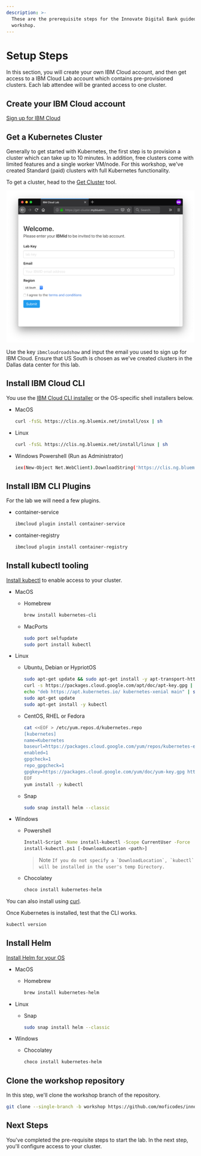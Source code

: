 ```yaml
---
description: >-
  These are the prerequisite steps for the Innovate Digital Bank guided
  workshop.
---
```


# Setup Steps

In this section, you will create your own IBM Cloud account, and then get access to a IBM Cloud Lab account which contains pre-provisioned clusters. Each lab attendee will be granted access to one cluster.

## Create your IBM Cloud account

[Sign up for IBM Cloud](https://ibm.biz/Bd2zDm)

## Get a Kubernetes Cluster

Generally to get started with Kubernetes, the first step is to provision a cluster which can take up to 10 minutes. In addition, free clusters come with limited features and a single worker VM/node. For this workshop, we've created Standard \(paid\) clusters with full Kubernetes functionality.

To get a cluster, head to the [Get Cluster](https://get-cluster.mybluemix.net/) tool.

![](../.gitbook/assets/grantcluster.png)

Use the key `ibmcloudroadshow` and input the email you used to sign up for IBM Cloud. Ensure that US South is chosen as we've created clusters in the Dallas data center for this lab.

## Install IBM Cloud CLI

You use the [IBM Cloud CLI installer](https://console.bluemix.net/docs/cli/reference/ibmcloud/download_cli.html#install_use) or the OS-specific shell installers below.

* MacOS

  ```bash
  curl -fsSL https://clis.ng.bluemix.net/install/osx | sh
  ```

* Linux

  ```bash
  curl -fsSL https://clis.ng.bluemix.net/install/linux | sh
  ```

* Windows Powershell \(Run as Administrator\)

  ```bash
  iex(New-Object Net.WebClient).DownloadString('https://clis.ng.bluemix.net/install/powershell')
  ```

## Install IBM CLI Plugins

For the lab we will need a few plugins.

* container-service

  ```bash
  ibmcloud plugin install container-service
  ```

* container-registry

  ```bash
  ibmcloud plugin install container-registry
  ```

## Install kubectl tooling

[Install kubectl](https://kubernetes.io/docs/tasks/tools/install-kubectl/) to enable access to your cluster.

* MacOS
  * Homebrew

    ```bash
    brew install kubernetes-cli
    ```

  * MacPorts

    ```bash
    sudo port selfupdate
    sudo port install kubectl
    ```
* Linux
  * Ubuntu, Debian or HypriotOS

    ```bash
    sudo apt-get update && sudo apt-get install -y apt-transport-https
    curl -s https://packages.cloud.google.com/apt/doc/apt-key.gpg | sudo apt-key add -
    echo "deb https://apt.kubernetes.io/ kubernetes-xenial main" | sudo tee -a /etc/apt/sources.list.d/kubernetes.list
    sudo apt-get update
    sudo apt-get install -y kubectl
    ```

  * CentOS, RHEL or Fedora

    ```bash
    cat <<EOF > /etc/yum.repos.d/kubernetes.repo
    [kubernetes]
    name=Kubernetes
    baseurl=https://packages.cloud.google.com/yum/repos/kubernetes-el7-x86_64
    enabled=1
    gpgcheck=1
    repo_gpgcheck=1
    gpgkey=https://packages.cloud.google.com/yum/doc/yum-key.gpg https://packages.cloud.google.com/yum/doc/rpm-package-key.gpg
    EOF
    yum install -y kubectl
    ```

  * Snap

    ```bash
    sudo snap install helm --classic
    ```
* Windows
  * Powershell

    ```bash
    Install-Script -Name install-kubectl -Scope CurrentUser -Force
    install-kubectl.ps1 [-DownloadLocation <path>]
    ```

    > Note ``If you do not specify a `DownloadLocation`, `kubectl` will be installed in the user's temp Directory.``

  * Chocolatey

    ```bash
    choco install kubernetes-helm
    ```

You can also install using [curl](https://kubernetes.io/docs/tasks/tools/install-kubectl/#install-kubectl-binary-using-curl).

Once Kubernetes is installed, test that the CLI works.

```bash
kubectl version
```

## Install Helm

[Install Helm for your OS](https://docs.helm.sh/using_helm/#installing-helm)

* MacOS
  * Homebrew

    ```bash
    brew install kubernetes-helm
    ```
* Linux
  * Snap

    ```bash
    sudo snap install helm --classic
    ```
* Windows
  * Chocolatey

    ```bash
    choco install kubernetes-helm
    ```

## Clone the workshop repository

In this step, we'll clone the workshop branch of the repository.

```bash
git clone --single-branch -b workshop https://github.com/moficodes/innovate-digital-bank.git
```

## Next Steps

You've completed the pre-requisite steps to start the lab. In the next step, you'll configure access to your cluster.

